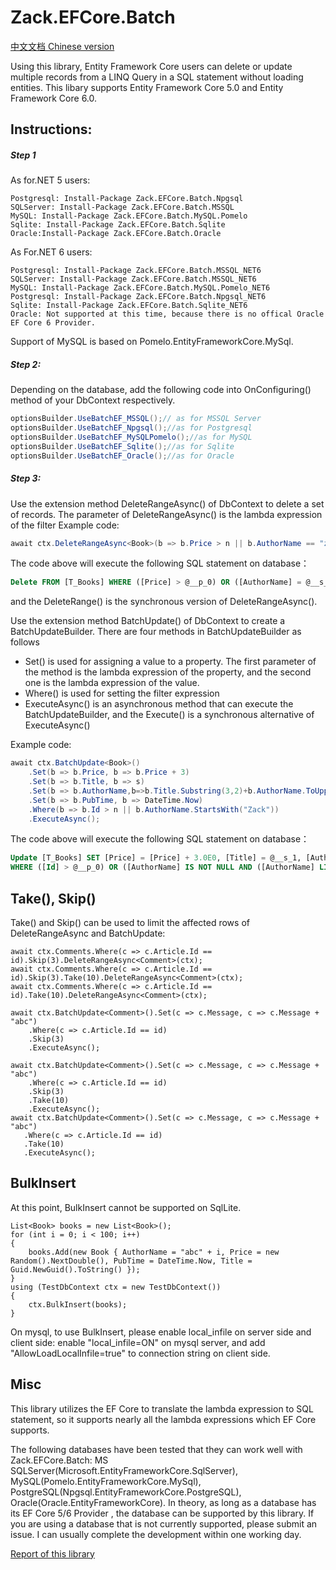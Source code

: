 # Zack.EFCore.Batch
[中文文档 Chinese version](https://github.com/yangzhongke/Zack.EFCore.Batch/blob/main/README_CN.md)  

 Using this library, Entity Framework Core users can delete or update multiple records from a LINQ Query in a SQL statement without loading entities.
 This libary supports Entity Framework Core 5.0 and Entity Framework Core 6.0.  

 ## Instructions:  
 
 ##### Step 1 
As for.NET 5 users:
```
Postgresql: Install-Package Zack.EFCore.Batch.Npgsql
SQLServer: Install-Package Zack.EFCore.Batch.MSSQL
MySQL: Install-Package Zack.EFCore.Batch.MySQL.Pomelo
Sqlite: Install-Package Zack.EFCore.Batch.Sqlite
Oracle:Install-Package Zack.EFCore.Batch.Oracle
``` 
As For.NET 6 users:
```
Postgresql: Install-Package Zack.EFCore.Batch.MSSQL_NET6
SQLServer: Install-Package Zack.EFCore.Batch.MSSQL_NET6
MySQL: Install-Package Zack.EFCore.Batch.MySQL.Pomelo_NET6
Postgresql: Install-Package Zack.EFCore.Batch.Npgsql_NET6
Sqlite: Install-Package Zack.EFCore.Batch.Sqlite_NET6
Oracle: Not supported at this time, because there is no offical Oracle EF Core 6 Provider.
```
Support of MySQL is based on Pomelo.EntityFrameworkCore.MySql.

 ##### Step 2:
 Depending on the database, add the following code into OnConfiguring() method of your DbContext respectively.
```csharp
optionsBuilder.UseBatchEF_MSSQL();// as for MSSQL Server
optionsBuilder.UseBatchEF_Npgsql();//as for Postgresql
optionsBuilder.UseBatchEF_MySQLPomelo();//as for MySQL
optionsBuilder.UseBatchEF_Sqlite();//as for Sqlite
optionsBuilder.UseBatchEF_Oracle();//as for Oracle

```

##### Step 3:
Use the extension method DeleteRangeAsync() of DbContext to delete a set of records.
The parameter of DeleteRangeAsync() is the lambda expression of the filter
Example code:
```csharp
await ctx.DeleteRangeAsync<Book>(b => b.Price > n || b.AuthorName == "zack yang"); 
```

The code above will execute the following SQL statement on database：
```SQL
Delete FROM [T_Books] WHERE ([Price] > @__p_0) OR ([AuthorName] = @__s_1)
```

and the DeleteRange() is the synchronous version of DeleteRangeAsync().

Use the extension method BatchUpdate() of DbContext to create a BatchUpdateBuilder.
There are four methods in BatchUpdateBuilder as follows
* Set() is used for assigning a value to a property. The first parameter of the method is the lambda expression of the property, and the second one is the lambda expression of the value.
* Where() is used for setting the filter expression
* ExecuteAsync() is an asynchronous method that can execute the BatchUpdateBuilder, and the Execute() is a synchronous alternative of ExecuteAsync()

 Example code:
```csharp
await ctx.BatchUpdate<Book>()
    .Set(b => b.Price, b => b.Price + 3)
    .Set(b => b.Title, b => s)
    .Set(b => b.AuthorName,b=>b.Title.Substring(3,2)+b.AuthorName.ToUpper())
    .Set(b => b.PubTime, b => DateTime.Now)
    .Where(b => b.Id > n || b.AuthorName.StartsWith("Zack"))
    .ExecuteAsync();
```
The code above will execute the following SQL statement on database：
```SQL
Update [T_Books] SET [Price] = [Price] + 3.0E0, [Title] = @__s_1, [AuthorName] = COALESCE(SUBSTRING([Title], 3 + 1, 2), N'') + COALESCE(UPPER([AuthorName]), N''), [PubTime] = GETDATE()
WHERE ([Id] > @__p_0) OR ([AuthorName] IS NOT NULL AND ([AuthorName] LIKE N'Zack%'))
```

## Take(), Skip()
Take() and Skip() can be used to limit the affected rows of DeleteRangeAsync and BatchUpdate:
```CSharp
await ctx.Comments.Where(c => c.Article.Id == id).Skip(3).DeleteRangeAsync<Comment>(ctx);
await ctx.Comments.Where(c => c.Article.Id == id).Skip(3).Take(10).DeleteRangeAsync<Comment>(ctx);
await ctx.Comments.Where(c => c.Article.Id == id).Take(10).DeleteRangeAsync<Comment>(ctx);

await ctx.BatchUpdate<Comment>().Set(c => c.Message, c => c.Message + "abc")
	.Where(c => c.Article.Id == id)
	.Skip(3)
	.ExecuteAsync();

await ctx.BatchUpdate<Comment>().Set(c => c.Message, c => c.Message + "abc")
	.Where(c => c.Article.Id == id)
	.Skip(3)
	.Take(10)
	.ExecuteAsync();
await ctx.BatchUpdate<Comment>().Set(c => c.Message, c => c.Message + "abc")
   .Where(c => c.Article.Id == id)
   .Take(10)
   .ExecuteAsync();
```

## BulkInsert

At this point, BulkInsert cannot be supported on SqlLite.
```
List<Book> books = new List<Book>();
for (int i = 0; i < 100; i++)
{
	books.Add(new Book { AuthorName = "abc" + i, Price = new Random().NextDouble(), PubTime = DateTime.Now, Title = Guid.NewGuid().ToString() });
}
using (TestDbContext ctx = new TestDbContext())
{
	ctx.BulkInsert(books);
}
```
On mysql, to use BulkInsert, please enable local_infile on server side and client side: enable "local_infile=ON" on mysql server, and add "AllowLoadLocalInfile=true" to connection string on client side.


## Misc
This library utilizes the EF Core to translate the lambda expression to SQL statement, so it supports nearly all the lambda expressions which EF Core supports.

The following databases have been tested that they can work well with Zack.EFCore.Batch: MS SQLServer(Microsoft.EntityFrameworkCore.SqlServer), MySQL(Pomelo.EntityFrameworkCore.MySql), PostgreSQL(Npgsql.EntityFrameworkCore.PostgreSQL), Oracle(Oracle.EntityFrameworkCore). 
In theory, as long as a database has its EF Core 5/6 Provider , the database can be supported by this library. If you are using a database that is not currently supported, please submit an issue. I can usually complete the development within one working day.

[Report of this library](https://www.reddit.com/r/dotnetcore/comments/k1esra/how_to_batch_delete_or_update_in_entity_framework/)  
